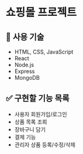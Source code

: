 # 쇼핑몰 프로젝트

## 📌 사용 기술
- HTML, CSS, JavaScript
- React
- Node.js
- Express
- MongoDB

## ✅ 구현할 기능 목록
- 사용자 회원가입/로그인
- 상품 목록 조회
- 장바구니 담기
- 결제 기능
- 관리자 상품 등록/수정/삭제
